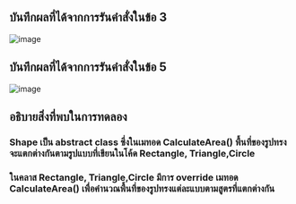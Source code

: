 ## บันทึกผลที่ได้จากการรันคำสั่งในข้อ 3
![image](https://github.com/Sorawit255/03376836-OOP-2566-Lab-12/assets/144196505/29e77753-8a43-4b9a-9a7e-053e7f2c64ca)

## บันทึกผลที่ได้จากการรันคำสั่งในข้อ 5
![image](https://github.com/Sorawit255/03376836-OOP-2566-Lab-12/assets/144196505/2695d259-0b4d-4fd2-8fd4-14281dd11964)

## อธิบายสิ่งที่พบในการทดลอง
### Shape เป็น abstract class ซึ่งในเมทอด CalculateArea() พื้นที่ของรูปทรงจะแตกต่างกันตามรูปแบบที่เขียนในโค้ด Rectangle, Triangle,Circle
### ในคลาส Rectangle, Triangle,Circle มีการ override เมทอด CalculateArea() เพื่อคำนวณพื้นที่ของรูปทรงแต่ละแบบตามสูตรที่แตกต่างกัน
